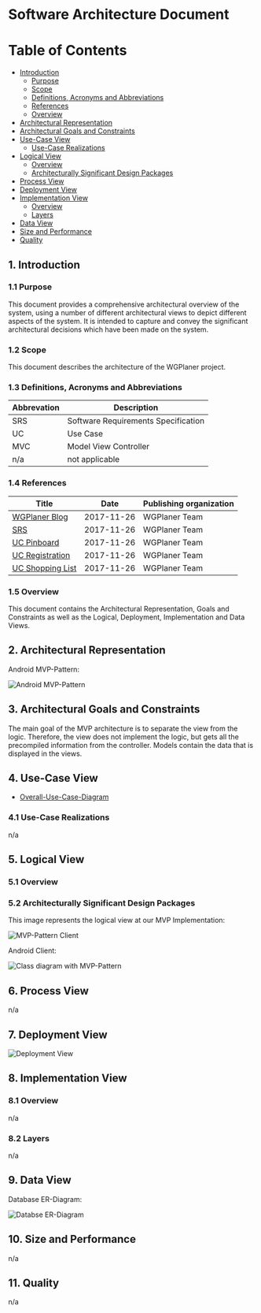 # Software Architecture Document

# Table of Contents
- [Introduction](#1-introduction)
    - [Purpose](#11-purpose)
    - [Scope](#12-scope)
    - [Definitions, Acronyms and Abbreviations](#13-definitions-acronyms-and-abbreviations)
    - [References](#14-references)
    - [Overview](#15-overview)
- [Architectural Representation](#2-architectural-representation)
- [Architectural Goals and Constraints](#3-architectural-goals-and-constraints)
- [Use-Case View](#4-use-case-view)
    - [Use-Case Realizations](#41-use-case-realizations)
- [Logical View](#5-logical-view)
    - [Overview](#51-overview)
    - [Architecturally Significant Design Packages](#52-architecturally-significant-design-packages)
- [Process View](#6-process-view)
- [Deployment View](#7-deployment-view)
- [Implementation View](#8-implementation-view)
    - [Overview](#81-overview)
    - [Layers](#82-layers)
- [Data View](#9-data-view)
- [Size and Performance](#10-size-and-performance)
- [Quality](#11-quality)

## 1. Introduction

### 1.1 Purpose
This document provides a comprehensive architectural overview of the system, using a number of different architectural views to depict different aspects of the system. It is intended to capture and convey the significant architectural decisions which have been made on the system.


### 1.2 Scope
This document describes the architecture of the WGPlaner project.

### 1.3 Definitions, Acronyms and Abbreviations

| Abbrevation | Description                            |
| ----------- | -------------------------------------- |
| SRS         | Software Requirements Specification    |
| UC          | Use Case                               |
| MVC         | Model View Controller                  |
| n/a         | not applicable                         |

### 1.4 References

| Title                                                | Date       | Publishing organization   |
| ---------------------------------------------------- |:----------:| ------------------------- |
| [WGPlaner Blog](http://wgplanerblog.wordpress.com/)  | 2017-11-26 | WGPlaner Team             |
| [SRS](../SRS/SRS.md)                                 | 2017-11-26 | WGPlaner Team             |
| [UC Pinboard](../UC/UC_Pinboard.md)                  | 2017-11-26 | WGPlaner Team             |
| [UC Registration](../UC/UC_Registration.md)          | 2017-11-26 | WGPlaner Team             |
| [UC Shopping List](../UC/UC_Shopping_List.md)        | 2017-11-26 | WGPlaner Team             |

### 1.5 Overview
This document contains the Architectural Representation, Goals and Constraints as well 
as the Logical, Deployment, Implementation and Data Views.

## 2. Architectural Representation
Android MVP-Pattern:

![Android MVP-Pattern](./MVCPatternClient.png)

## 3. Architectural Goals and Constraints
The main goal of the MVP architecture is to separate the view from the logic. Therefore, the view does not implement the logic, but gets all the precompiled information from the controller.
Models contain the data that is displayed in the views.

## 4. Use-Case View
 - [Overall-Use-Case-Diagram](../SRS/use_case_diagram.png)

### 4.1 Use-Case Realizations
n/a

## 5. Logical View

### 5.1 Overview

### 5.2 Architecturally Significant Design Packages

This image represents the logical view at our MVP Implementation:

![MVP-Pattern Client](./MVCClassFlow.png)

Android Client:

![Class diagram with MVP-Pattern](../UC/ClassDiagrams/class_diagram_android_min.png)

## 6. Process View
n/a

## 7. Deployment View
![Deployment View](./DeploymentView.png)

## 8. Implementation View

### 8.1 Overview
n/a

### 8.2 Layers
n/a

## 9. Data View
Database ER-Diagram:

![Databse ER-Diagram](../UC/ClassDiagrams/class_diagram_models.png)

## 10. Size and Performance
n/a

## 11. Quality
n/a
